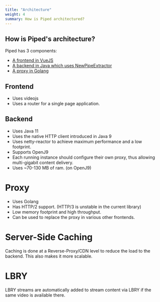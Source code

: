 ```yaml
---
title: "Architecture"
weight: 4
summary: How is Piped architectured?
---
```


## How is Piped's architecture?

Piped has 3 components:

-   [A frontend in VueJS](https://github.com/TeamPiped/Piped)
-   [A backend in Java which uses NewPipeExtractor](https://github.com/TeamPiped/Piped-Backend)
-   [A proxy in Golang](https://github.com/FireMasterK/http3-ytproxy)


## Frontend

-   Uses videojs
-   Uses a router for a single page application.

## Backend

-   Uses Java 11
-   Uses the native HTTP client introduced in Java 9
-   Uses netty-reactor to achieve maximum performance and a low footprint.
-   Supports OpenJ9
-   Each running instance should configure their own proxy, thus allowing multi-gigabit content delivery.
-   Uses ~70-130 MB of ram. (on OpenJ9)

# Proxy

-   Uses Golang
-   Has HTTP/2 support. (HTTP/3 is unstable in the current library)
-   Low memory footprint and high throughput.
-   Can be used to replace the proxy in various other frontends.

# Server-Side Caching

Caching is done at a Reverse-Proxy/CDN level to reduce the load to the backend. This also makes it more scalable.

# LBRY

LBRY streams are automatically added to stream content via LBRY if the same video is available there.
